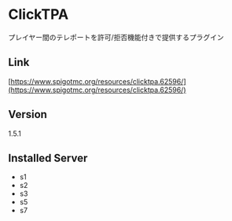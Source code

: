 # ClickTPA
プレイヤー間のテレポートを許可/拒否機能付きで提供するプラグイン

## Link
[https://www.spigotmc.org/resources/clicktpa.62596/](https://www.spigotmc.org/resources/clicktpa.62596/)

## Version
1.5.1

## Installed Server
- s1
- s2
- s3
- s5
- s7
